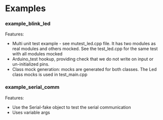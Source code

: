 Examples
==================


### example_blink_led

Features:
* Multi unit test example - see mutest_led.cpp file. It has two modules as real modules and others mocked. See the test_led.cpp for the same test with all modules mocked
* Arduino_test hookup, providing check that we do not write on input or un-initialized pins.
* Class mock generation: mocks are generated for both classes. The Led class mocks is used in test_main.cpp


### example_serial_comm
Features:
* Use the Serial-fake object to test the serial communication
* Uses variable args







